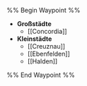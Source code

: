 




%% Begin Waypoint %%
- **Großstädte**
	- [[Concordia]]
- **Kleinstädte**
	- [[Creuznau]]
	- [[Ebenfelden]]
	- [[Halden]]

%% End Waypoint %%